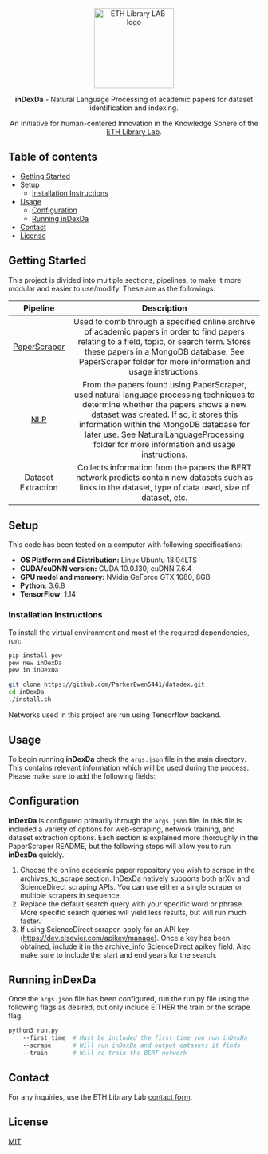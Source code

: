 <div align="center">
  <a href="https://www.librarylab.ethz.ch"><img src="https://www.librarylab.ethz.ch/wp-content/uploads/2018/05/logo.svg" alt="ETH Library LAB logo" height="160"></a>
  
  <br/>
  
  <p><strong>inDexDa</strong> - Natural Language Processing of academic papers for dataset identification and indexing.</p>
  
  <p>An Initiative for human-centered Innovation in the Knowledge Sphere of the <a href="https://www.librarylab.ethz.ch">ETH Library Lab</a>.</p>

</div>

## Table of contents

- [Getting Started](#getting-started)
- [Setup](#setup)
    - [Installation Instructions](#installation-instructions)
- [Usage](#usage)
    - [Configuration](#configuration)
    - [Running inDexDa](#running-indexda)
- [Contact](#contact)
- [License](#license)

## Getting Started

This project is divided into multiple sections, pipelines, to make it more modular and easier to use/modify. These are as the followings:

| Pipeline | Description |
|:-----:|:-----:|
| [PaperScraper](/PaperScraper) | Used to comb through a specified online archive of academic papers in order to find papers relating to a field, topic, or search term. Stores these papers in a MongoDB database. See PaperScraper folder for more information and usage instructions. |
| [NLP](/NLP) | From the papers found using PaperScraper, used natural language processing techniques to determine whether the papers shows a new dataset was created. If so, it stores this information within the MongoDB database for later use. See NaturalLanguageProcessing folder for more information and usage instructions. |
| Dataset Extraction | Collects information from the papers the BERT network predicts contain new datasets such as links to the dataset, type of data used, size of dataset, etc. |

## Setup

This code has been tested on a computer with following specifications:
* __OS Platform and Distribution:__ Linux Ubuntu 18.04LTS
* __CUDA/cuDNN version:__ CUDA 10.0.130, cuDNN 7.6.4
* __GPU model and memory:__ NVidia GeForce GTX 1080, 8GB
* __Python__: 3.6.8
* __TensorFlow__: 1.14

### Installation Instructions

To install the virtual environment and most of the required dependencies, run:

```bash
pip install pew
pew new inDexDa
pew in inDexDa

git clone https://github.com/ParkerEwen5441/datadex.git
cd inDexDa
./install.sh
```

Networks used in this project are run using Tensorflow backend.

## Usage

To begin running __inDexDa__ check the `args.json` file in the main directory. This contains
relevant information which will be used during the process. Please make sure to add the
following fields:

## Configuration
__inDexDa__ is configured primarily through the `args.json` file. In this file is included
a variety of options for web-scraping, network training, and dataset extraction options.
Each section is explained more thoroughly in the PaperScraper README, but the following
steps will allow you to run __inDexDa__ quickly.

1. Choose the online academic paper repository you wish to scrape in the archives_to_scrape
section. InDexDa natively supports both arXiv and ScienceDirect scraping APIs. You can
use either a single scraper or multiple scrapers in sequence.
2. Replace the default search query with your specific word or phrase. More specific search
queries will yield less results, but will run much faster.
3. If using ScienceDirect scraper, apply for an API key (https://dev.elsevier.com/apikey/manage).
Once a key has been obtained, include it in the archive_info ScienceDirect apikey field.
Also make sure to include the start and end years for the search.

## Running inDexDa
Once the `args.json` file has been configured, run the run.py file using the following flags
as desired, but only include EITHER the train or the scrape flag:

```bash
python3 run.py
    --first_time  # Must be included the first time you run inDexDa
    --scrape      # Will run inDexDa and output datasets it finds
    --train       # Will re-train the BERT network
```

## Contact

For any inquiries, use the ETH Library Lab [contact form](https://www.librarylab.ethz.ch/contact/).

## License

[MIT](LICENSE)
